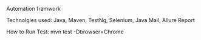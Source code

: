 Automation framwork 

Technolgies used:
Java, Maven, TestNg, Selenium, Java Mail, Allure Report

How to Run Test: 
mvn test -Dbrowser=Chrome
